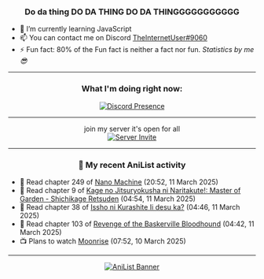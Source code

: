 <div align="center">

### Do da thing DO DA THING DO DA THINGGGGGGGGGGG
</div>

- 🌱 I’m currently learning JavaScript
- 📫 You can contact me on Discord [TheInternetUser#9060](https://discord.com/users/534117072796385300)
- ⚡ Fun fact: 80% of the Fun fact is neither a fact nor fun. _Statistics by me 😎_
<hr>

<div align="center">

### What I'm doing right now:
[![Discord Presence](https://lanyard.cnrad.dev/api/534117072796385300)](https://discord.com/users/534117072796385300)
<hr>

join my server it's open for all <br>
[![Server Invite](https://invidget.switchblade.xyz/bfYgVHxrSs)](https://discord.gg/bfYgVHxrSs)

<hr>
  
### 🌸 My recent AniList activity

</div>

<!-- ANILIST_ACTIVITY:start -->

-   📖 Read chapter 249 of [Nano Machine](https://anilist.co/manga/120980) (20:52, 11 March 2025)
-   📖 Read chapter 9 of [Kage no Jitsuryokusha ni Naritakute!: Master of Garden - Shichikage Retsuden](https://anilist.co/manga/179256) (04:54, 11 March 2025)
-   📖 Read chapter 38 of [Issho ni Kurashite Ii desu ka?](https://anilist.co/manga/159549) (04:46, 11 March 2025)
-   📖 Read chapter 103 of [Revenge of the Baskerville Bloodhound](https://anilist.co/manga/163824) (04:42, 11 March 2025)
-   📺 Plans to watch [Moonrise](https://anilist.co/anime/150654) (07:52, 10 March 2025)

<!-- ANILIST_ACTIVITY:end -->
<hr>

<div align="center">

[![AniList Banner](https://img.anili.st/User/929966)](https://anilist.co/user/TheInternetUser)

<!-- ![Profile views](https://gpvc.arturio.dev/TheInternetUse7) Since 2023-01-09 -->
<br>


</div>
